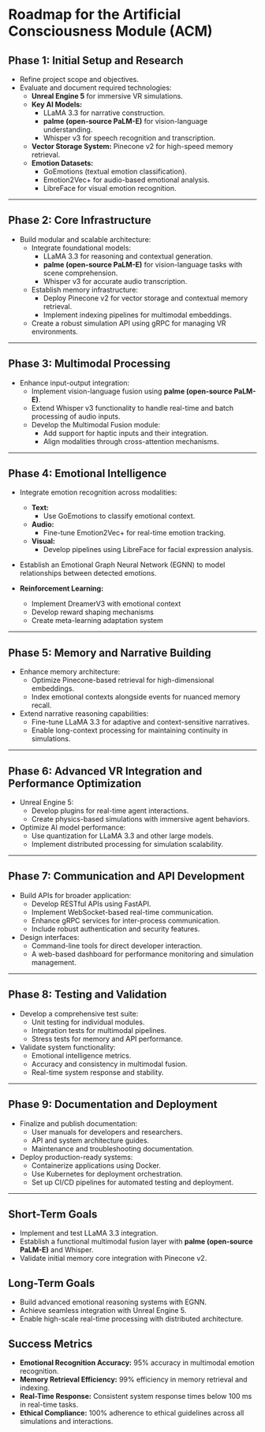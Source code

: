# Roadmap for the Artificial Consciousness Module (ACM)

## Phase 1: Initial Setup and Research

- Refine project scope and objectives.
- Evaluate and document required technologies:
  - **Unreal Engine 5** for immersive VR simulations.
  - **Key AI Models:**
    - LLaMA 3.3 for narrative construction.
    - **palme (open-source PaLM-E)** for vision-language understanding.
    - Whisper v3 for speech recognition and transcription.
  - **Vector Storage System:** Pinecone v2 for high-speed memory retrieval.
  - **Emotion Datasets:**
    - GoEmotions (textual emotion classification).
    - Emotion2Vec+ for audio-based emotional analysis.
    - LibreFace for visual emotion recognition.

---

## Phase 2: Core Infrastructure

- Build modular and scalable architecture:
  - Integrate foundational models:
    - LLaMA 3.3 for reasoning and contextual generation.
    - **palme (open-source PaLM-E)** for vision-language tasks with scene comprehension.
    - Whisper v3 for accurate audio transcription.
  - Establish memory infrastructure:
    - Deploy Pinecone v2 for vector storage and contextual memory retrieval.
    - Implement indexing pipelines for multimodal embeddings.
  - Create a robust simulation API using gRPC for managing VR environments.

---

## Phase 3: Multimodal Processing

- Enhance input-output integration:
  - Implement vision-language fusion using **palme (open-source PaLM-E)**.
  - Extend Whisper v3 functionality to handle real-time and batch processing of audio inputs.
  - Develop the Multimodal Fusion module:
    - Add support for haptic inputs and their integration.
    - Align modalities through cross-attention mechanisms.

---

## Phase 4: Emotional Intelligence

- Integrate emotion recognition across modalities:
  - **Text:**
    - Use GoEmotions to classify emotional context.
  - **Audio:**
    - Fine-tune Emotion2Vec+ for real-time emotion tracking.
  - **Visual:**
    - Develop pipelines using LibreFace for facial expression analysis.
- Establish an Emotional Graph Neural Network (EGNN) to model relationships between detected emotions.

- **Reinforcement Learning:**
  - Implement DreamerV3 with emotional context
  - Develop reward shaping mechanisms
  - Create meta-learning adaptation system

---

## Phase 5: Memory and Narrative Building

- Enhance memory architecture:
  - Optimize Pinecone-based retrieval for high-dimensional embeddings.
  - Index emotional contexts alongside events for nuanced memory recall.
- Extend narrative reasoning capabilities:
  - Fine-tune LLaMA 3.3 for adaptive and context-sensitive narratives.
  - Enable long-context processing for maintaining continuity in simulations.

---

## Phase 6: Advanced VR Integration and Performance Optimization

- Unreal Engine 5:
  - Develop plugins for real-time agent interactions.
  - Create physics-based simulations with immersive agent behaviors.
- Optimize AI model performance:
  - Use quantization for LLaMA 3.3 and other large models.
  - Implement distributed processing for simulation scalability.

---

## Phase 7: Communication and API Development

- Build APIs for broader application:
  - Develop RESTful APIs using FastAPI.
  - Implement WebSocket-based real-time communication.
  - Enhance gRPC services for inter-process communication.
  - Include robust authentication and security features.
- Design interfaces:
  - Command-line tools for direct developer interaction.
  - A web-based dashboard for performance monitoring and simulation management.

---

## Phase 8: Testing and Validation

- Develop a comprehensive test suite:
  - Unit testing for individual modules.
  - Integration tests for multimodal pipelines.
  - Stress tests for memory and API performance.
- Validate system functionality:
  - Emotional intelligence metrics.
  - Accuracy and consistency in multimodal fusion.
  - Real-time system response and stability.

---

## Phase 9: Documentation and Deployment

- Finalize and publish documentation:
  - User manuals for developers and researchers.
  - API and system architecture guides.
  - Maintenance and troubleshooting documentation.
- Deploy production-ready systems:
  - Containerize applications using Docker.
  - Use Kubernetes for deployment orchestration.
  - Set up CI/CD pipelines for automated testing and deployment.

---

## Short-Term Goals

- Implement and test LLaMA 3.3 integration.
- Establish a functional multimodal fusion layer with **palme (open-source PaLM-E)** and Whisper.
- Validate initial memory core integration with Pinecone v2.

## Long-Term Goals

- Build advanced emotional reasoning systems with EGNN.
- Achieve seamless integration with Unreal Engine 5.
- Enable high-scale real-time processing with distributed architecture.

## Success Metrics

- **Emotional Recognition Accuracy:** 95% accuracy in multimodal emotion recognition.
- **Memory Retrieval Efficiency:** 99% efficiency in memory retrieval and indexing.
- **Real-Time Response:** Consistent system response times below 100 ms in real-time tasks.
- **Ethical Compliance:** 100% adherence to ethical guidelines across all simulations and interactions.
